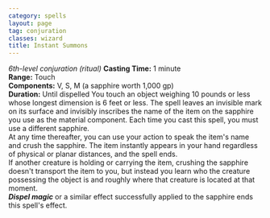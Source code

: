 ```yaml
---
category: spells
layout: page
tag: conjuration
classes: wizard
title: Instant Summons 
---
```

_6th-level conjuration (ritual)_ 
**Casting Time:** 1 minute    
**Range:** Touch    
**Components:** V, S, M (a sapphire worth 1,000 gp)    
**Duration:** Until dispelled 
You touch an object weighing 10 pounds or less whose longest dimension is 6 feet or less. The spell leaves an invisible mark on its surface and invisibly inscribes the name of the item on the sapphire you use as the material component. Each time you cast this spell, you must use a different sapphire.    
At any time thereafter, you can use your action to speak the item's name and crush the sapphire. The item instantly appears in your hand regardless of physical or planar distances, and the spell ends.    
If another creature is holding or carrying the item, crushing the sapphire doesn't transport the item to you, but instead you learn who the creature possessing the object is and roughly where that creature is located at that moment.    
**_Dispel magic_** or a similar effect successfully applied to the sapphire ends this spell's effect. 